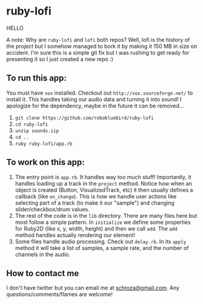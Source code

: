 # ruby-lofi

HELLO

A note: Why are `ruby-lofi` and `lofi` both repos? Well, lofi is the history of the project but I somehow managed to bork it by making it 150 MB in size on accident. I'm sure this is a simple git fix but I was rushing to get ready for presenting it so I just created a new repo :)

## To run this app:

You must have `sox` installed. Checkout out `http://sox.sourceforge.net/` to install it. This handles taking our audio data and turning it into sound! I apologize for the dependency, maybe in the future it can be removed...

1. `git clone https://github.com/robobluebird/ruby-lofi`
2. `cd ruby-lofi`
3. `unzip sounds.zip`
4. `cd ..`
5. `ruby ruby-lofi/app.rb`

## To work on this app:

1. The entry point is `app.rb`. It handles way too much stuff! Importantly, it handles loading up a track in the `project` method. Notice how when an object is created (Button, VisualizedTrack, etc) it then usually defines a callback (like `on_change`). This is how we handle user actions like selecting part of a track (to make it our "sample") and changing slider/checkbox/drum values.
2. The rest of the code is in the `lib` directory. There are many files here but most follow a simple pattern. In `initialize` we define some properties for Ruby2D (like x, y, width, height) and then we call `add`. The `add` method handles actually rendering our element!
3. Some files handle audio processing. Check out `delay.rb`. In its `apply` method it will take a list of samples, a sample rate, and the number of channels in the audio.

## How to contact me

I don't have twitter but you can email me at schroza@gmail.com. Any questions/comments/flames are welcome!
